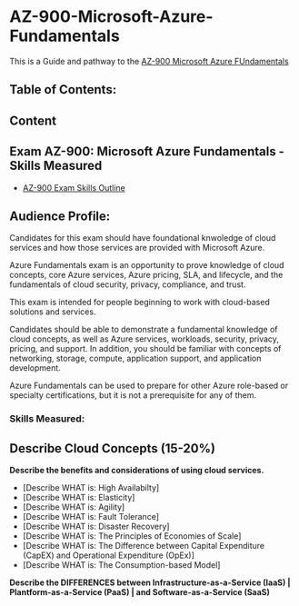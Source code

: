 # AZ-900-Microsoft-Azure-Fundamentals
This is a Guide and pathway to the [AZ-900 Microsoft Azure FUndamentals](https://docs.microsoft.com/en-us/learn/certifications/exams/az-900) 

## Table of Contents:

## Content

## Exam AZ-900: Microsoft Azure Fundamentals - Skills Measured

- [AZ-900 Exam Skills Outline](https://query.prod.cms.rt.microsoft.com/cms/api/am/binary/RE3VwUY)

## Audience Profile: 
Candidates for this exam should have foundational knwoledge of cloud services and how those services are provided with Microsoft Azure. 

Azure Fundamentals exam is an opportunity to prove knowledge of cloud concepts, core Azure
services, Azure pricing, SLA, and lifecycle, and the fundamentals of cloud security, privacy,
compliance, and trust.

This exam is intended for people beginning to work with cloud-based solutions and services.

Candidates should be able to demonstrate a fundamental knowledge of cloud concepts, as well
as Azure services, workloads, security, privacy, pricing, and support. In addition, you should be
familiar with concepts of networking, storage, compute, application support, and application
development.

Azure Fundamentals can be used to prepare for other Azure role-based or specialty
certifications, but it is not a prerequisite for any of them.

### Skills Measured:

## Describe Cloud Concepts (15-20%)
**Describe the benefits and considerations of using cloud services.** 
- [Describe WHAT is: High Availabilty]
- [Describe WHAT is: Elasticity]
- [Describe WHAT is: Agility]
- [Describe WHAT is: Fault Tolerance]
- [Describe WHAT is: Disaster Recovery]
- [Describe WHAT is: The Principles of Economies of Scale]
- [Describe WHAT is: The Difference between Capital Expenditure (CapEX) and Operational Expenditure (OpEx)]
- [Describe WHAT is: The Consumption-based Model]

**Describe the DIFFERENCES between Infrastructure-as-a-Service (IaaS) | Plantform-as-a-Service (PaaS) | and Software-as-a-Service (SaaS)**

